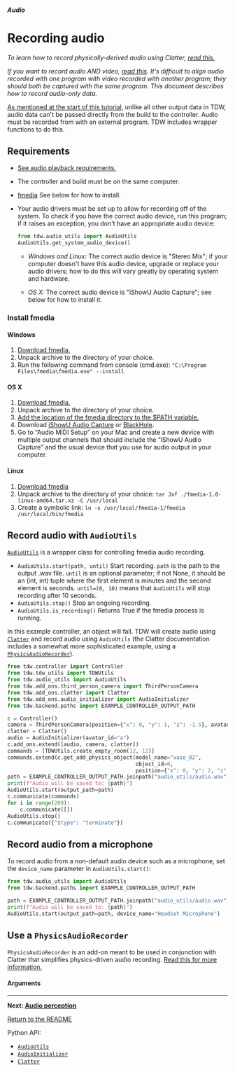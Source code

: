 ##### Audio

# Recording audio

*To learn how to record physically-derived audio using Clatter, [read this.](../clatter/record_clatter.md)*

*If you want to record audio AND video, [read this](../video/audio.md). It's difficult to align audio recorded with one program with video recorded with another program; they should both be captured with the same program. This document describes how to record audio-only data.*

[As mentioned at the start of this tutorial](overview.md), unlike all other output data in TDW, audio data can't be passed directly from the build to the controller. Audio must be recorded from with an external program. TDW includes wrapper functions to do this.

## Requirements

- [See audio playback requirements.](initialize_audio.md)
- The controller and build must be on the same computer.
- [fmedia](https://stsaz.github.io/fmedia/) See below for how to install.
- Your audio drivers must be set up to allow for recording off of the system. To check if you have the correct audio device, run this program; if it raises an exception, you don't have an appropriate audio device:
  
  ```python
  from tdw.audio_utils import AudioUtils
  AudioUtils.get_system_audio_device()
  ```
  
    - *Windows and Linux:* The correct audio device is "Stereo Mix"; if your computer doesn't have this audio device,  upgrade or replace your audio drivers; how to do this will vary greatly by operating system and hardware.
  
    - *OS X:* The correct audio device is "iShowU Audio Capture"; see below for how to install it. 

### Install fmedia

#### Windows

1. [Download fmedia.](https://stsaz.github.io/fmedia/)
2. Unpack archive to the directory of your choice.
3. Run the following command from console (cmd.exe): `"C:\Program Files\fmedia\fmedia.exe" --install`

#### OS X

1. [Download fmedia.](https://stsaz.github.io/fmedia/)
2. Unpack archive to the directory of your choice.
3. [Add the location of the fmedia directory to the $PATH variable.](https://www.architectryan.com/2012/10/02/add-to-the-path-on-mac-os-x-mountain-lion/)
4. Download [iShowU Audio Capture](https://support.shinywhitebox.com) or [BlackHole](https://github.com/ExistentialAudio/BlackHole).
5. Go to “Audio MIDI Setup” on your Mac and create a new device with multiple output channels that should include the “iShowU Audio Capture” and the usual device that you use for audio output in your computer.

#### Linux

1. [Download fmedia](https://stsaz.github.io/fmedia/)
2. Unpack archive to the directory of your choice:  `tar Jxf ./fmedia-1.0-linux-amd64.tar.xz -C /usr/local`  
3. Create a symbolic link: `ln -s /usr/local/fmedia-1/fmedia /usr/local/bin/fmedia`


## Record audio with `AudioUtils`

[`AudioUtils`](../../python/audio_utils.md) is a wrapper class for controlling fmedia audio recording.

- `AudioUtils.start(path, until)` Start recording. `path` is the path to the output .wav file. `until` is an optional parameter; if not None, it should be an (int, int) tuple where the first element is minutes and the second element is seconds. `until=(0, 10)` means that `AudioUtils` will stop recording after 10 seconds.
- `AudioUtils.stop()` Stop an ongoing recording.
- `AudioUtils.is_recording()` Returns True if the fmedia process is running.

In this example controller, an object will fall. TDW will create audio using [`Clatter`](../clatter/overview.md) and record audio using `AudioUtils` (the Clatter documentation includes a somewhat more sophisticated example, using a [`PhysicsAudioRecorder`](../clatter/record_clatter.md)).

```python
from tdw.controller import Controller
from tdw.tdw_utils import TDWUtils
from tdw.audio_utils import AudioUtils
from tdw.add_ons.third_person_camera import ThirdPersonCamera
from tdw.add_ons.clatter import Clatter
from tdw.add_ons.audio_initializer import AudioInitializer
from tdw.backend.paths import EXAMPLE_CONTROLLER_OUTPUT_PATH

c = Controller()
camera = ThirdPersonCamera(position={"x": 0, "y": 1, "z": -1.5}, avatar_id="a")
clatter = Clatter()
audio = AudioInitializer(avatar_id="a")
c.add_ons.extend([audio, camera, clatter])
commands = [TDWUtils.create_empty_room(12, 12)]
commands.extend(c.get_add_physics_object(model_name="vase_02",
                                         object_id=0,
                                         position={"x": 0, "y": 2, "z": 0}))
path = EXAMPLE_CONTROLLER_OUTPUT_PATH.joinpath("audio_utils/audio.wav")
print(f"Audio will be saved to: {path}")
AudioUtils.start(output_path=path)
c.communicate(commands)
for i in range(200):
    c.communicate([])
AudioUtils.stop()
c.communicate({"$type": "terminate"})
```

## Record audio from a microphone

To record audio from a non-default audio device such as a microphone, set the `device_name` parameter in `AudioUtils.start()`:

```python
from tdw.audio_utils import AudioUtils
from tdw.backend.paths import EXAMPLE_CONTROLLER_OUTPUT_PATH

path = EXAMPLE_CONTROLLER_OUTPUT_PATH.joinpath("audio_utils/audio.wav")
print(f"Audio will be saved to: {path}")
AudioUtils.start(output_path=path, device_name="Headset Microphone")
```

## Use a `PhysicsAudioRecorder`

`PhysicsAudioRecorder` is an add-on meant to be used in conjunction with Clatter that simplifies physics-driven audio recording. [Read this for more information.](../clatter/record_clatter.md)

#### Arguments

***

**Next: [Audio perception](audio_perception.md)**

[Return to the README](../../../README.md)

Python API:

- [`AudioUtils`](../../python/audio_utils.md)
- [`AudioInitializer`](../../python/add_ons/audio_initializer.md)
- [`Clatter`](../../python/add_ons/clatter.md)
